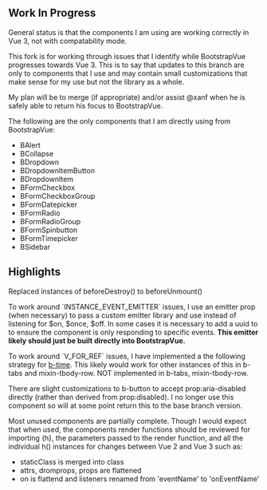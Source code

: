 <h2>Work In Progress</h2>
<p>General status is that the components I am using are working correctly in Vue 3, not with compatability mode.
<p>
  This fork is for working through issues that I identify while BootstrapVue progresses towards Vue 3. This is to say that updates to this branch are only to components that I use and may contain small customizations that make sense for my use but not the library as a whole.
</p>

<p>My plan will be to merge (if appropriate) and/or assist @xanf when he is safely able to return his focus to BootstrapVue.</p> 

<p>The following are the only components that I am directly using from BootstrapVue:</p>
<ul>
  <li>BAlert</li>
  <li>BCollapse</li>
  <li>BDropdown</li>
  <li>BDropdownItemButton</li>
  <li>BDropdownItem</li>
  <li>BFormCheckbox</li>
  <li>BFormCheckboxGroup</li>
  <li>BFormDatepicker</li>
  <li>BFormRadio</li>
  <li>BFormRadioGroup</li>
  <li>BFormSpinbutton</li>
  <li>BFormTimepicker</li>
  <li>BSidebar</li>
</ul>

<h2>Highlights</h2>

<p>Replaced instances of beforeDestroy() to beforeUnmount()</p>

<p>To work around `INSTANCE_EVENT_EMITTER` issues, I use an emitter prop (when necessary) to pass a custom emitter library and use instead of listening for $on, $once, $off. In some cases it is necessary to add a uuid to to ensure the component is only responding to specific events. <b>This emitter likely should just be built directly into BootstrapVue.</b></p>

<p>To work around `V_FOR_REF` issues, I have implemented a the following strategy for <a href="https://docs.w3cub.com/vue~3/guide/migration/array-refs">b-time</a>. This likely would work for other instances of this in b-tabs and mixin-tbody-row. NOT implemented in b-tabs, mixin-tbody-row.</p>

<p>There are slight customizations to b-button to accept prop:aria-disabled directly (rather than derived from prop:disabled). I no longer use this component so will at some point return this to the base branch version.</p>

<p>Most unused components are partially complete. Though I would expect that when used, the components render functions should be reviewed for importing {h}, the parameters passed to the render function, and all the individual h() instances for changes between Vue 2 and Vue 3 such as:

<ul>
 <li>staticClass is merged into class</li>
 <li>attrs, dromprops, props are flattened</li>
 <li>on is flattend and listeners renamed from 'eventName' to 'onEventName'</li>
</ul>